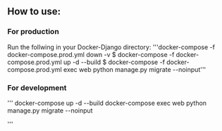 ## How to use:
### For production
Run the follwing in your Docker-Django directory:
'''docker-compose -f docker-compose.prod.yml down -v
$ docker-compose -f docker-compose.prod.yml up -d --build
$ docker-compose -f docker-compose.prod.yml exec web python manage.py migrate --noinput'''


### For development
'''
docker-compose up -d --build
docker-compose exec web python manage.py migrate --noinput

'''

